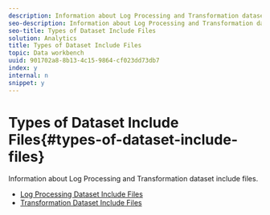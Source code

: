 ```yaml
---
description: Information about Log Processing and Transformation dataset include files.
seo-description: Information about Log Processing and Transformation dataset include files.
seo-title: Types of Dataset Include Files
solution: Analytics
title: Types of Dataset Include Files
topic: Data workbench
uuid: 901702a8-8b13-4c15-9864-cf023dd73db7
index: y
internal: n
snippet: y
---
```


# Types of Dataset Include Files{#types-of-dataset-include-files}

Information about Log Processing and Transformation dataset include files.

* [Log Processing Dataset Include Files](../../../../home/c-dataset-const-proc/c-dataset-inc-files/c-types-dataset-inc-files/c-log-proc-dataset-inc-files/c-log-proc-dataset-inc-files.md#concept-999475a22519432e98844622ca95b6ab) 
* [Transformation Dataset Include Files](../../../../home/c-dataset-const-proc/c-dataset-inc-files/c-types-dataset-inc-files/c-trans-dataset-inc-files.md#concept-c64aa78ed9ce40b8a0f4932c82ff5ace)

